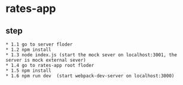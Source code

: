 # rates-app
## step
    * 1.1 go to server floder 
    * 1.2 npm install 
    * 1.3 node index.js (start the mock sever on localhost:3001, the server is mock external sever)
    * 1.4 go to rates-app root floder
    * 1.5 npm install
    * 1.6 npm run dev  (start webpack-dev-server on localhost:3000)
